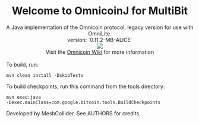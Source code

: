 <div align="center"><h1>Welcome to <b>OmnicoinJ for MultiBit</b></h1></div>

<div align="center">A Java implementation of the Omnicoin protocol, legacy version for use with OmniLite.</div>
<div align="center">version: `0.11.2-MB-ALICE`</div>

<div align="center"><img src="https://encrypted-tbn3.gstatic.com/images?q=tbn:ANd9GcT5cGH94w6MbLPaBojOdBAVmPM9pbqJm3LIn2gNd4tPKd1F8qbgmg" /></div>

<div align="center">Visit the <a href="https://github.com/Omnicoin-Project/Omnicoin/wiki">Omnicoin Wiki</a> for more information</div>

<br />
To build, run:

<code>mvn clean install -DskipTests</code>

To build checkpoints, run this command from the tools directory:

<code>mvn exec:java -Dexec.mainClass=com.google.bitcoin.tools.BuildCheckpoints</code>

Developed by MeshCollider. See AUTHORS for credits.
